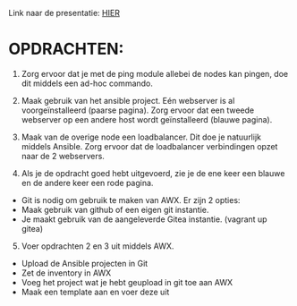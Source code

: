 Link naar de presentatie: [HIER](https://docs.google.com/presentation/d/18ryBpP-beQaL1szCQQoTea4AAFlT7mrduwAP-xFhdNU/edit?usp=sharing)

# OPDRACHTEN:

1. Zorg ervoor dat je met de ping module allebei de nodes kan pingen, doe dit middels een ad-hoc commando.

2. Maak gebruik van het ansible project. Eén webserver is al voorgeïnstalleerd (paarse pagina). Zorg ervoor dat een tweede webserver op een andere host wordt geïnstalleerd (blauwe pagina). 

3. Maak van de overige node een loadbalancer. Dit doe je natuurlijk middels Ansible. Zorg ervoor dat de loadbalancer verbindingen opzet naar de 2 webservers.

4. Als je de opdracht goed hebt uitgevoerd, zie je de ene keer een blauwe en de andere keer een rode pagina.

- Git is nodig om gebruik te maken van AWX. Er zijn 2 opties:
- Maak gebruik van github of een eigen git instantie.
- Je maakt gebruik van de aangeleverde Gitea instantie. (vagrant up gitea)

5. Voer opdrachten 2 en 3 uit middels AWX.
- Upload de Ansible projecten in Git
- Zet de inventory in  AWX
- Voeg het project wat je hebt geupload in git toe aan AWX
- Maak een template aan en voer deze uit

